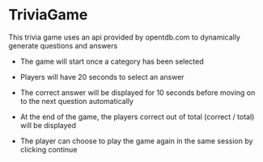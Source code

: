# TriviaGame

This trivia game uses an api provided by opentdb.com to dynamically generate questions and answers

* The game will start once a category has been selected

* Players will have 20 seconds to select an answer

* The correct answer will be displayed for 10 seconds before moving on to the next question automatically

* At the end of the game, the players correct out of total (correct / total) will be displayed

* The player can choose to play the game again in the same session by clicking continue